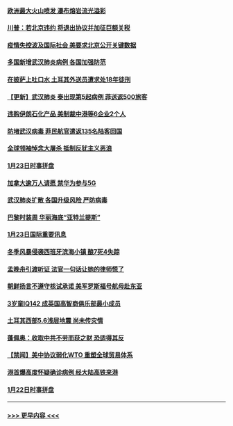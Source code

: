 #### [欧洲最大火山喷发 瀑布熔岩流光溢彩](../pages/prog202/a102760310.md?t=01250501) 
#### [川普：若北京违约 将退出协议并加征巨额关税](../pages/prog202/a102760250.md?t=01250501) 
#### [疫情失控波及国际社会 美要求北京公开关键数据](../pages/prog202/a102760245.md?t=01250501) 
#### [多国新增武汉肺炎病例 各国加强防范](../pages/prog202/a102760214.md?t=01250501) 
#### [在披萨上吐口水 土耳其外送员遭求处18年徒刑](../pages/prog202/a102759979.md?t=01250501) 
#### [【更新】武汉肺炎 泰出现第5起病例 菲送返500旅客](../pages/prog202/a102758911.md?t=01250501) 
#### [违购伊朗石化产品 美制裁中港等6企业2个人](../pages/prog202/a102759952.md?t=01250501) 
#### [防堵武汉病毒 菲民航官遣返135名陆客回国](../pages/prog202/a102759946.md?t=01250501) 
#### [全球领袖悼念大屠杀 抵制反犹主义恶浪](../pages/prog202/a102759678.md?t=01250501) 
#### [1月23日时事拼盘](../pages/prog202/a102759599.md?t=01250501) 
#### [加拿大逾万人请愿 禁华为参与5G](../pages/prog202/a102759553.md?t=01250501) 
#### [武汉肺炎扩散 各国升级风险 严防病毒](../pages/prog202/a102759400.md?t=01250501) 
#### [巴黎时装周 华丽海底“亚特兰提斯”](../pages/prog202/a102759217.md?t=01250501) 
#### [1月23日国际重要讯息](../pages/prog202/a102759199.md?t=01250501) 
#### [冬季风暴侵袭西班牙滨海小镇 酿7死4失踪](../pages/prog202/a102759119.md?t=01250501) 
#### [孟晚舟引渡听证 法官一句话让她的律师慌了](../pages/prog202/a102759060.md?t=01250501) 
#### [朝鲜扬言不遵守核试承诺 美军罗斯福号航母赴东亚](../pages/prog202/a102759001.md?t=01250501) 
#### [3岁童IQ142 成英国高智商俱乐部最小成员](../pages/prog202/a102758990.md?t=01250501) 
#### [土耳其西部5.6浅层地震 尚未传灾情](../pages/prog202/a102758903.md?t=01250501) 
#### [蓬佩奥：收取中共不劳而获之财 恐适得其反](../pages/prog202/a102758889.md?t=01250501) 
#### [【禁闻】美中协议弱化WTO 重塑全球贸易体系](../pages/prog202/a102758790.md?t=01250501) 
#### [港首爆高度怀疑确诊病例 经大陆高铁来港](../pages/prog202/a102758613.md?t=01250501) 
#### [1月22日时事拼盘](../pages/prog202/a102758615.md?t=01250501) 

----
#### [ >>> 更早内容 <<< ](../indexes/prog202-earlier.md)
